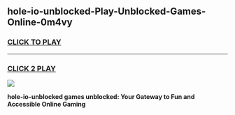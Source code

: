 
## hole-io-unblocked-Play-Unblocked-Games-Online-0m4vy
<h3>
<a href="https://premium76.site?title=hole-io-unblocked&ref=25A">CLICK TO PLAY</a></h3>
<hr>

<h3>
<a href="https://premium76.site?title=hole-io-unblocked&ref=25A">CLICK 2 PLAY</a>
  
</h3>

<a href="https://premium76.site?title=hole-io-unblocked&ref=25A"><img src="https://clearcache.store/games.png"></a>


**hole-io-unblocked games unblocked: Your Gateway to Fun and Accessible Online Gaming**

